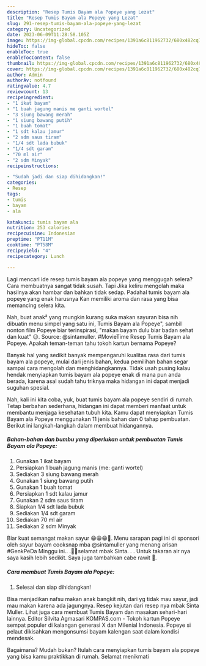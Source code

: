 ```yaml
---
description: "Resep Tumis Bayam ala Popeye yang Lezat"
title: "Resep Tumis Bayam ala Popeye yang Lezat"
slug: 291-resep-tumis-bayam-ala-popeye-yang-lezat
category: Uncategorized
date: 2023-06-09T11:28:58.105Z
image: https://img-global.cpcdn.com/recipes/1391a6c811962732/680x482cq70/tumis-bayam-ala-popeye-foto-resep-utama.jpg
hideToc: false
enableToc: true
enableTocContent: false
thumbnail: https://img-global.cpcdn.com/recipes/1391a6c811962732/680x482cq70/tumis-bayam-ala-popeye-foto-resep-utama.jpg
cover: https://img-global.cpcdn.com/recipes/1391a6c811962732/680x482cq70/tumis-bayam-ala-popeye-foto-resep-utama.jpg
author: Admin
authorAv: notfound
ratingvalue: 4.7
reviewcount: 13
recipeingredient:
- "1 ikat bayam"
- "1 buah jagung manis me ganti wortel"
- "3 siung bawang merah"
- "1 siung bawang putih"
- "1 buah tomat"
- "1 sdt kalau jamur"
- "2 sdm saus tiram"
- "1/4 sdt lada bubuk"
- "1/4 sdt garam"
- "70 ml air"
- "2 sdm Minyak"
recipeinstructions:

- "Sudah jadi dan siap dihidangkan!"
categories:
- Resep
tags:
- tumis
- bayam
- ala

katakunci: tumis bayam ala 
nutrition: 253 calories
recipecuisine: Indonesian
preptime: "PT11M"
cooktime: "PT58M"
recipeyield: "4"
recipecategory: Lunch

---
```



Lagi mencari ide resep tumis bayam ala popeye yang menggugah selera? Cara membuatnya sangat tidak susah. Tapi Jika keliru mengolah maka hasilnya akan hambar dan bahkan tidak sedap. Padahal tumis bayam ala popeye yang enak harusnya Kan memiliki aroma dan rasa yang bisa memancing selera kita.


Nah, buat anak² yang mungkin kurang suka makan sayuran bisa nih dibuatin menu simpel yang satu ini, Tumis Bayam ala Popeye&#34;, sambil nonton film Popeye biar terinspirasi, &#34;makan bayam dulu biar badan sehat dan kuat&#34; 😉. Source: @sintamuller. #MovieTime Resep Tumis Bayam ala Popeye. Apakah teman-teman tahu tokoh kartun bernama Popeye?

Banyak hal yang sedikit banyak mempengaruhi kualitas rasa dari tumis bayam ala popeye, mulai dari jenis bahan, kedua pemilihan bahan segar sampai cara mengolah dan menghidangkannya. Tidak usah pusing kalau hendak menyiapkan tumis bayam ala popeye enak di mana pun anda berada, karena asal sudah tahu triknya maka hidangan ini dapat menjadi suguhan spesial.


Nah, kali ini kita coba, yuk, buat tumis bayam ala popeye sendiri di rumah. Tetap berbahan sederhana, hidangan ini dapat memberi manfaat untuk membantu menjaga kesehatan tubuh kita. Kamu dapat menyiapkan Tumis Bayam ala Popeye menggunakan 11 jenis bahan dan 0 tahap pembuatan. Berikut ini langkah-langkah dalam membuat hidangannya.

<!--inarticleads1-->

##### Bahan-bahan dan bumbu yang diperlukan untuk pembuatan Tumis Bayam ala Popeye:

1. Gunakan 1 ikat bayam
1. Persiapkan 1 buah jagung manis (me: ganti wortel)
1. Sediakan 3 siung bawang merah
1. Gunakan 1 siung bawang putih
1. Gunakan 1 buah tomat
1. Persiapkan 1 sdt kalau jamur
1. Gunakan 2 sdm saus tiram
1. Siapkan 1/4 sdt lada bubuk
1. Sediakan 1/4 sdt garam
1. Sediakan 70 ml air
1. Sediakan 2 sdm Minyak


Biar kuat semangat makan sayur 😁😁😁🥰. Menu sarapan pagi ini di sponsori oleh sayur bayam cooksnap mba @sintamuller yang menang arisan #GenkPeDa Minggu ini.. .🥳🥳selamat mbak Sinta. . . Untuk takaran air nya saya kasih lebih sedikit. Saya juga tambahkan cabe rawit 🤭. 

<!--inarticleads2-->

##### Cara membuat Tumis Bayam ala Popeye:


1. Selesai dan siap dihidangkan!

Bisa menjadikan nafsu makan anak bangkit nih, dari yg tidak mau sayur, jadi mau makan karena ada jagungnya. Resep kejutan dari resep nya mbak Sinta Muller. Lihat juga cara membuat Tumis Bayam dan masakan sehari-hari lainnya. Editor Silvita Agmasari KOMPAS.com - Tokoh kartun Popeye sempat populer di kalangan generasi X dan Milenial Indonesia. Popeye si pelaut dikisahkan mengonsumsi bayam kalengan saat dalam kondisi mendesak. 

Bagaimana? Mudah bukan? Itulah cara menyiapkan tumis bayam ala popeye yang bisa kamu praktikkan di rumah. Selamat menikmati
